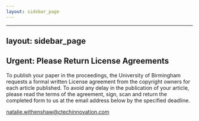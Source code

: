 ```yaml
---
layout: sidebar_page
---
```


---
layout: sidebar_page
---

## Urgent: Please Return License Agreements 

To publish your paper in the proceedings, the University of Birmingham requests a formal written License agreement from the copyright owners for each article published. To avoid any delay in the publication of your article, please read the terms of the agreement, sign, scan and return the completed form to us at the email address below by the specified deadline. 

[natalie.withenshaw@ctechinnovation.com](mailto:natalie.withenshaw@ctechinnovation.com)
